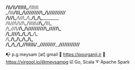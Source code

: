 __/\\\\____________/\\\\__/\\\\\\\\\\\\\_______/\\\\\\\\\\\\_        
 _\/\\\\\\________/\\\\\\_\/\\\/////////\\\___/\\\//////////__       
  _\/\\\//\\\____/\\\//\\\_\/\\\_______\/\\\__/\\\_____________      
   _\/\\\\///\\\/\\\/_\/\\\_\/\\\\\\\\\\\\\/__\/\\\____/\\\\\\\_     
    _\/\\\__\///\\\/___\/\\\_\/\\\/////////____\/\\\___\/////\\\_    
     _\/\\\____\///_____\/\\\_\/\\\_____________\/\\\_______\/\\\_   
      _\/\\\_____________\/\\\_\/\\\_____________\/\\\_______\/\\\_  
       _\/\\\_____________\/\\\_\/\\\_____________\//\\\\\\\\\\\\/__ 
        _\///______________\///__\///_______________\////////////____

:mailbox_with_no_mail: p.g.meysam [at] gmail
:office: https://pourganji.ir
:rocket: https://virgool.io/@meysampg
:ballot_box_with_check: Go, Scala
:curly_loop: Apache Spark